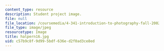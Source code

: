 ```yaml
---
content_type: resource
description: Student project image.
file: null
file_location: /coursemedia/4-341-introduction-to-photography-fall-2002/c57b9c8f9d995bdf636ed2f0ad3ce8ed_halpern16.jpg
file_type: image/jpeg
resourcetype: Image
title: halpern16.jpg
uid: c57b9c8f-9d99-5bdf-636e-d2f0ad3ce8ed
---
```

